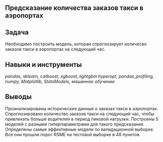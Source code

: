 ## Предсказание количества заказов такси в аэропортах

## Задача
Необходимо построить модель, которая спрогнозирует количесво заказов такси в аэропортах на следующий час.  

## Навыки и инструменты
*pandas, sklearn, catboost, xgboost, lightgbm hyperopt, pandas_profiling, numpy, Matplotlib, StatsModels,
машинное обучение*

## Выводы
Проанализированы исторические данные о заказах такси в аэропортах.  
Спрогнозировано количество заказов такси на следующий час, чтобы привлекать больше водителей в период пиковой нагрузки. 
Построены 5 моделей с разными гиперпараметрами для такого предсказания. Определены самые эффективные модели по валидационной выборке.
Все они прошли порог RSME на тестовой выборке в 48 пунктов.

